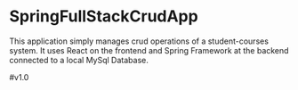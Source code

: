 # SpringFullStackCrudApp

This application simply manages crud operations of a student-courses system. It uses React on the frontend and Spring Framework at the backend connected to a local MySql Database.

#v1.0
